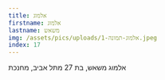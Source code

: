 ```yaml
---
title: אלמוג
firstname: אלמוג
lastname: משאש
img: /assets/pics/uploads/אלמוג-תמונה-1.jpeg
index: 17
---
```

אלמוג משאש, בת 27 מתל אביב, מחנכת